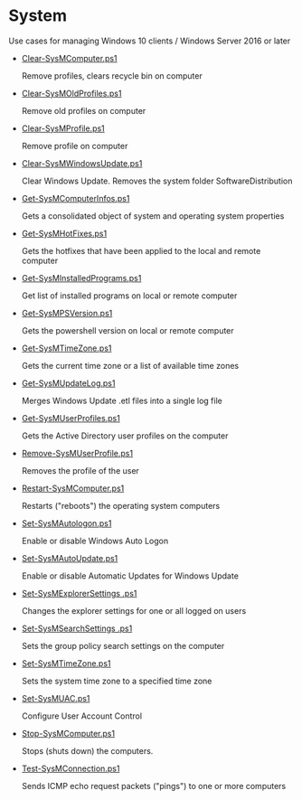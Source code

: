 # System
Use cases for managing Windows 10 clients / Windows Server 2016 or later

+ [Clear-SysMComputer.ps1](./Clear-SysMComputer.ps1)

  Remove profiles, clears recycle bin on computer

+ [Clear-SysMOldProfiles.ps1](./Clear-SysMOldProfiles.ps1)

  Remove old profiles on computer 

+ [Clear-SysMProfile.ps1](./Clear-SysMProfile.ps1)

  Remove profile on computer

+ [Clear-SysMWindowsUpdate.ps1](./Clear-SysMWindowsUpdate.ps1)

  Clear Windows Update. Removes the system folder SoftwareDistribution 

+ [Get-SysMComputerInfos.ps1](./Get-SysMComputerInfos.ps1)

  Gets a consolidated object of system and operating system properties

+ [Get-SysMHotFixes.ps1](./Get-SysMHotFixes.ps1)

  Gets the hotfixes that have been applied to the local and remote computer

+ [Get-SysMInstalledPrograms.ps1](./Get-SysMInstalledPrograms.ps1)

  Get list of installed programs on local or remote computer

+ [Get-SysMPSVersion.ps1](./Get-SysMPSVersion.ps1)

  Gets the powershell version on local or remote computer

+ [Get-SysMTimeZone.ps1](./Get-SysMTimeZone.ps1)

  Gets the current time zone or a list of available time zones

+ [Get-SysMUpdateLog.ps1](./Get-SysMUpdateLog.ps1)

  Merges Windows Update .etl files into a single log file

+ [Get-SysMUserProfiles.ps1](./Get-SysMUserProfiles.ps1)

  Gets the Active Directory user profiles on the computer

+ [Remove-SysMUserProfile.ps1](./Remove-SysMUserProfile.ps1)

  Removes the profile of the user

+ [Restart-SysMComputer.ps1](./Restart-SysMComputer.ps1)

  Restarts ("reboots") the operating system computers

+ [Set-SysMAutologon.ps1](./Set-SysMAutologon.ps1)

  Enable or disable Windows Auto Logon  
  
+ [Set-SysMAutoUpdate.ps1](./Set-SysMAutoUpdate.ps1)

  Enable or disable Automatic Updates for Windows Update 

+ [Set-SysMExplorerSettings .ps1](./Set-SysMExplorerSettings.ps1)

  Changes the explorer settings for one or all logged on users

+ [Set-SysMSearchSettings .ps1](./Set-SysMSearchSettings.ps1)

  Sets the group policy search settings on the computer

+ [Set-SysMTimeZone.ps1](./Set-SysMTimeZone.ps1)

  Sets the system time zone to a specified time zone

+ [Set-SysMUAC.ps1](./Set-SysMUAC.ps1)

  Configure User Account Control

+ [Stop-SysMComputer.ps1](./Stop-SysMComputer.ps1)

  Stops (shuts down) the computers.

+ [Test-SysMConnection.ps1](./Test-SysMConnection.ps1)

  Sends ICMP echo request packets ("pings") to one or more computers